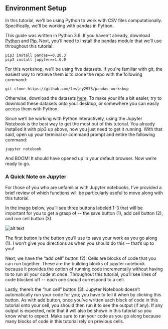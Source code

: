 ## Environment Setup

In this tutorial, we'll be using Python to work with CSV files computationally. Specifically, we'll be working with pandas in Python.

This guide was written in Python 3.6. If you haven't already, download [Python](https://www.python.org/downloads/release/python-361/) and [Pip](https://pypi.python.org/pypi/pip). Next, you’ll need to install the pandas module that we’ll use throughout this tutorial:

```
pip3 install pandas==0.20.3
pip3 install jupyter==1.0.0
```

For this workshop, we'll be using five datasets. If you're familiar with git, the easiest way to retrieve them is to clone the repo with the following command:

```
git clone https://github.com/lesley2958/pandas-workshop
```

Otherwise, download the datasets [here](https://drive.google.com/open?id=0B4I1qITaz894NHBNX19LUjZaU0k). To make your life a bit easier, try to download these datasets onto your desktop, or somewhere you can easily access them with Python. 

Since we’ll be working with Python interactively, using the Jupyter Notebook is the best way to get the most out of this tutorial. You already installed it with pip3 up above, now you just need to get it running. With that said, open up your terminal or command prompt and entire the following command: 

```
jupyter notebook
```

And BOOM! It should have opened up in your default browser. Now we’re ready to go. 

### A Quick Note on Jupyter

For those of you who are unfamiliar with Jupyter notebooks, I’ve provided a brief review of which functions will be particularly useful to move along with this tutorial. 

In the image below, you’ll see three buttons labeled 1-3 that will be important for you to get a grasp of -- the save button (1), add cell button (2), and run cell button (3). 

![alt text](https://www.twilio.com/blog/wp-content/uploads/2017/10/XCdsHFjl8mmg1BT55TZorU8dcUx-DsTlxGZJmeqQMbXk3vv0lPJ-O8YIHjSPwxZ8M2Nw1vOcByUHM_lIRuIpKQ6LASxtcnjyHpf1UpSRKbY0qF1bEgA_hzfRu1pX7y8cSXPgZPEG.png)

The first button is the button you’ll use to save your work as you go along (1). I won’t give you directions as when you should do this -- that’s up to you! 

Next, we have the “add cell” button (2). Cells are blocks of code that you can run together. These are the building blocks of jupyter notebook because it provides the option of running code incrementally without having to to run all your code at once.  Throughout this tutorial, you’ll see lines of code blocked off -- each one should correspond to a cell. 

Lastly, there’s the “run cell” button (3). Jupyter Notebook doesn’t automatically run your code for you; you have to tell it when by clicking this button. As with add button, once you’ve written each block of code in this tutorial onto your cell, you should then run it to see the output (if any). If any output is expected, note that it will also be shown in this tutorial so you know what to expect. Make sure to run your code as you go along because many blocks of code in this tutorial rely on previous cells. 
